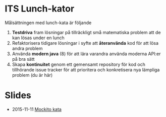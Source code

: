 # ITS Lunch-kator

Målsättningen med lunch-kata är följande

1. __Testdriva__ fram lösningar på tillräckligt små matematiska problem att de kan lösas under en lunch
2. Refaktorisera tidigare lösningar i syfte att __återanvända__ kod för att lösa andra problem
3. Använda __modern java__ (8) för att lära varandra använda moderna API:er på bra sätt
4. Skapa __kontinuitet__ genom ett gemensamt repository för kod och tillhörande issue tracker för att prioritera och konkretisera nya lämpliga problem (du är här)

# Slides 
* 2015-11-11 [Mockito kata](http://www.slideshare.net/Jonananas/mockito-kata)

